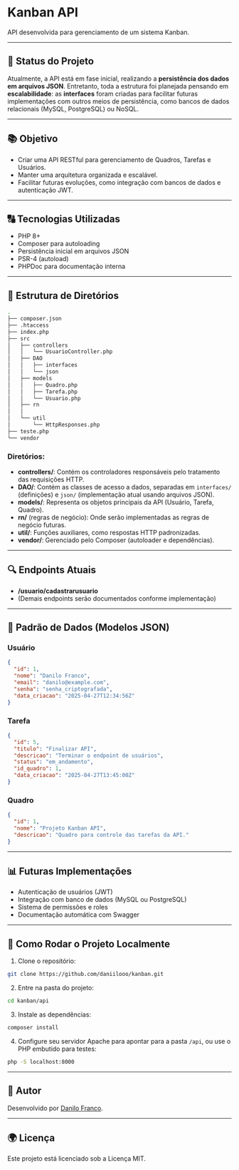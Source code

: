 # Kanban API

API desenvolvida para gerenciamento de um sistema Kanban.

---

## 📅 Status do Projeto

Atualmente, a API está em fase inicial, realizando a **persistência dos dados em arquivos JSON**. Entretanto, toda a estrutura foi planejada pensando em **escalabilidade**: as **interfaces** foram criadas para facilitar futuras implementações com outros meios de persistência, como bancos de dados relacionais (MySQL, PostgreSQL) ou NoSQL.

---

## 📚 Objetivo

- Criar uma API RESTful para gerenciamento de Quadros, Tarefas e Usuários.
- Manter uma arquitetura organizada e escalável.
- Facilitar futuras evoluções, como integração com bancos de dados e autenticação JWT.

---

## 🔠 Tecnologias Utilizadas

- PHP 8+
- Composer para autoloading
- Persistência inicial em arquivos JSON
- PSR-4 (autoload)
- PHPDoc para documentação interna

---

## 📂 Estrutura de Diretórios

```bash
.
├── composer.json
├── .htaccess
├── index.php
├── src
│   ├── controllers
│   │   └── UsuarioController.php
│   ├── DAO
│   │   ├── interfaces
│   │   └── json
│   ├── models
│   │   ├── Quadro.php
│   │   ├── Tarefa.php
│   │   └── Usuario.php
│   ├── rn
│   │
│   └── util
│       └── HttpResponses.php
├── teste.php
└── vendor
```

### Diretórios:

- **controllers/**: Contém os controladores responsáveis pelo tratamento das requisições HTTP.
- **DAO/**: Contém as classes de acesso a dados, separadas em `interfaces/` (definições) e `json/` (implementação atual usando arquivos JSON).
- **models/**: Representa os objetos principais da API (Usuário, Tarefa, Quadro).
- **rn/** (regras de negócio): Onde serão implementadas as regras de negócio futuras.
- **util/**: Funções auxiliares, como respostas HTTP padronizadas.
- **vendor/**: Gerenciado pelo Composer (autoloader e dependências).

---

## 🔍 Endpoints Atuais

- **/usuario/cadastrarusuario**
- (Demais endpoints serão documentados conforme implementação)

---

## 📑 Padrão de Dados (Modelos JSON)

### Usuário

```json
{
  "id": 1,
  "nome": "Danilo Franco",
  "email": "danilo@example.com",
  "senha": "senha_criptografada",
  "data_criacao": "2025-04-27T12:34:56Z"
}
```

### Tarefa

```json
{
  "id": 5,
  "titulo": "Finalizar API",
  "descricao": "Terminar o endpoint de usuários",
  "status": "em_andamento",
  "id_quadro": 1,
  "data_criacao": "2025-04-27T13:45:00Z"
}
```

### Quadro

```json
{
  "id": 1,
  "nome": "Projeto Kanban API",
  "descricao": "Quadro para controle das tarefas da API."
}
```

---

## 📊 Futuras Implementações

- Autenticação de usuários (JWT)
- Integração com banco de dados (MySQL ou PostgreSQL)
- Sistema de permissões e roles
- Documentação automática com Swagger

---

## 🚀 Como Rodar o Projeto Localmente

1. Clone o repositório:

```bash
git clone https://github.com/daniilooo/kanban.git
```

2. Entre na pasta do projeto:

```bash
cd kanban/api
```

3. Instale as dependências:

```bash
composer install
```

4. Configure seu servidor Apache para apontar para a pasta `/api`, ou use o PHP embutido para testes:

```bash
php -S localhost:8000
```

---

## 👥 Autor

Desenvolvido por [Danilo Franco](mailto\:engdanilofranco@gmail.com).

---

## 🌍 Licença

Este projeto está licenciado sob a Licença MIT.

